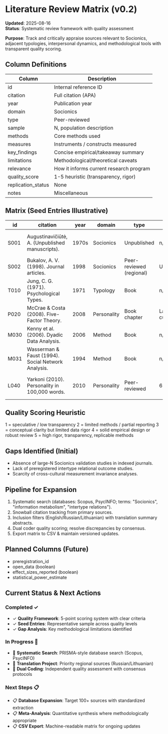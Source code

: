 # Literature Review Matrix (v0.2)

**Updated**: 2025-08-16  
**Status**: Systematic review framework with quality assessment

**Purpose**: Track and critically appraise sources relevant to Socionics, adjacent typologies, interpersonal dynamics, and methodological tools with transparent quality scoring.

## Column Definitions
| Column | Description |
|--------|-------------|
| id | Internal reference ID |
| citation | Full citation (APA) |
| year | Publication year |
| domain | Socionics | Typology | Personality | Network | Method |
| type | Peer-reviewed | Book | Preprint | Community | Unpublished |
| sample | N, population description |
| methods | Core methods used |
| measures | Instruments / constructs measured |
| key_findings | Concise empirical/takeaway summary |
| limitations | Methodological/theoretical caveats |
| relevance | How it informs current research program |
| quality_score | 1-5 heuristic (transparency, rigor) |
| replication_status | None | Attempted | Replicated | Failed |
| notes | Miscellaneous |

## Matrix (Seed Entries Illustrative)
| id | citation | year | domain | type | sample | methods | measures | key_findings | limitations | relevance | quality_score | replication_status | notes |
|----|---------|------|--------|------|--------|---------|---------|--------------|------------|-----------|----------------|--------------------|-------|
| S001 | Augustinavičiūtė, A. (Unpublished manuscripts). | 1970s | Socionics | Unpublished | n/a | Theoretical synthesis | n/a | Defines information metabolism & 16 types | Non-empirical | Primary theoretical origin | 1 | None | Translation variance |
| S002 | Bukalov, A. V. (1998). Journal articles. | 1998 | Socionics | Peer-reviewed (regional) | Unclear | Descriptive | Typological constructs | Expands function interpretations | Limited methodological transparency | Historical context | 2 | None | Language barrier |
| T010 | Jung, C. G. (1971). Psychological Types. | 1971 | Typology | Book | n/a | Theoretical | Attitudes/functions | Foundational function concepts | Non-empirical by modern standards | Background framework | 3 | Replicated (conceptual) | Translation nuances |
| P020 | McCrae & Costa (2008). Five-Factor Theory. | 2008 | Personality | Book chapter | Large cumulative | Review | Big Five traits | Trait stability, cross-cultural data | Not about Socionics | Comparative baseline | 5 | Replicated | Useful normative data |
| M030 | Kenny et al. (2006). Dyadic Data Analysis. | 2006 | Method | Book | n/a | Methodological | Dyadic models | Actor-Partner Interdependence | Not theory-specific | Provides modeling tools | 5 | Replicated | Statistical reference |
| M031 | Wasserman & Faust (1994). Social Network Analysis. | 1994 | Method | Book | n/a | Methodological | Network metrics | Graph frameworks | Not theory-specific | Relation matrix testing | 5 | Replicated | Classic |
| L040 | Yarkoni (2010). Personality in 100,000 words. | 2010 | Personality | Peer-reviewed | 694 blogs | Text mining | Linguistic markers | Correlates between word use & traits | Self-selection bias | Method analog for linguistic mapping | 4 | Replicated | Large corpus |

## Quality Scoring Heuristic
1 = speculative / low transparency
2 = limited methods / partial reporting
3 = conceptual clarity but limited data rigor
4 = solid empirical design or robust review
5 = high rigor, transparency, replicable methods

## Gaps Identified (Initial)
- Absence of large-N Socionics validation studies in indexed journals.
- Lack of preregistered intertype relational outcome studies.
- Scarcity of cross-cultural measurement invariance analyses.

## Pipeline for Expansion
1. Systematic search (databases: Scopus, PsycINFO; terms: "Socionics", "information metabolism", "intertype relations").
2. Snowball citation tracking from primary sources.
3. Inclusion filters (English/Russian/Lithuanian) with translation summary abstracts.
4. Dual coder quality scoring; resolve discrepancies by consensus.
5. Export matrix to CSV & maintain versioned updates.

## Planned Columns (Future)
- preregistration_id
- open_data (boolean)
- effect_sizes_reported (boolean)
- statistical_power_estimate

## Current Status & Next Actions

### Completed ✓
- ✓ **Quality Framework**: 5-point scoring system with clear criteria
- ✓ **Seed Entries**: Representative sample across quality levels
- ✓ **Gap Analysis**: Key methodological limitations identified

### In Progress 🔄
- 🔄 **Systematic Search**: PRISMA-style database search (Scopus, PsycINFO)
- 🔄 **Translation Project**: Priority regional sources (Russian/Lithuanian)
- 🔄 **Dual Coding**: Independent quality assessment with consensus protocols

### Next Steps 📋
- 📋 **Database Expansion**: Target 100+ sources with standardized extraction
- 📋 **Meta-Analysis**: Quantitative synthesis where methodologically appropriate  
- 📋 **CSV Export**: Machine-readable matrix for ongoing updates
